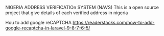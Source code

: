 NIGERIA ADDRESS VERIFICATIOn SYSTEM (NAVS)
This is a open source project that give details of each verified address in 
nigeria

Hou to add google reCAPTCHA
https://readerstacks.com/how-to-add-google-recaptcha-in-laravel-9-8-7-6-5/
